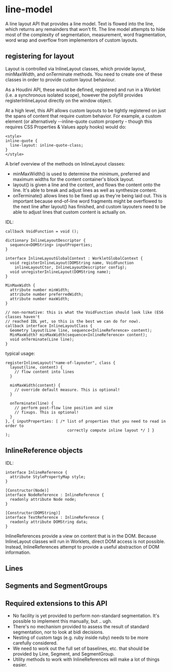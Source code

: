 # line-model

A line layout API that provides a line model. Text is flowed into the line, which returns any remainders that won't fit.
The line model attempts to hide most of the complexity of segmentation, measurement, word fragmentation, word wrap and overflow
from implementors of custom layouts.

## registering for layout

Layout is controlled via InlineLayout classes, which provide layout, minMaxWidth, and onTerminate methods. You need to 
create one of these classes in order to provide custom layout behaviour.

As a Houdini API, these would be defined, registered and run in a Worklet (i.e. a synchronous isolated scope), however
the polyfill provides registerInlineLayout directly on the window object.

At a high level, this API allows custom layouts to be tightly registered on just the spans of content that require custom
behavior. For example, a custom <inline-quote> element (or alternatively --inline-quote custom property - though this
requires CSS Properties & Values apply hooks) would do:

```
<style>
inline-quote {
  line-layout: inline-quote-class;
}
</style>
```

A brief overview of the methods on InlineLayout classes:
*   minMaxWidth() is used to determine the minimum, preferred and maximum widths for the content container's block layout.
*   layout() is given a line and the content, and flows the content onto the line. It's able to break and adjust lines as
    well as synthesize content.
*   onTerminate() allows lines to be fixed up as they're being laid out. This is important because end-of-line word fragments 
    might be overflowed to the next line after layout() has finished, and custom layouters need to be able to adjust lines that
    custom content is actually on.

IDL:
```
callback VoidFunction = void ();

dictionary InlineLayoutDescriptor {
  sequence<DOMString> inputProperties;
}

interface InlineLayoutGlobalContext : WorkletGlobalContext {
  void registerInlineLayout(DOMString name, VoidFunction 
    inlineLayoutCtor, InlineLayoutDescriptor config);
  void unregisterInlineLayout(DOMString name);
}

MinMaxWidth {
  attribute number minWidth;
  attribute number preferredWidth;
  attribute number maxWidth;
}

// non-normative: this is what the VoidFunction should look like (ES6 classes haven't
// reached IDL yet, so this is the best we can do for now).
callback interface InlineLayoutClass {
  Geometry layout(Line line, sequence<InlineReference> content);
  MinMaxWidth? minMaxWidth(sequence<InlineReference> content);
  void onTerminate(Line line);
}
```

typical usage:
```
registerInlineLayout("name-of-layouter", class {
  layout(line, content) {
    // flow content into lines
  }
  
  minMaxWidth(content) {
    // override default measure. This is optional!
  }
  
  onTerminate(line) {
    // perform post-flow line position and size
    // fixups. This is optional!
  }
}, { inputProperties: [ /* list of properties that you need to read in order to
                           correctly compute inline layout */ ] }
);
```
## InlineReference objects

IDL:
```
interface InlineReference {
  attribute StylePropertyMap style;
}

[Constructor(Node)]
interface NodeReference : InlineReference {
  readonly attribute Node node;
}

[Constructor(DOMString)]
interface TextReference : InlineReference {
  readonly attribute DOMString data;
}
```

InlineReferences provide a view on content that is in the DOM. Because InlineLayout classes will run in Worklets,
direct DOM access is not possible. Instead, InlineReferences attempt to provide a useful abstraction of DOM 
information.

## Lines

## Segments and SegmentGroups

## Required extensions to this API

* No facility is yet provided to perform non-standard segmentation. It's possible to implement this manually, but .. ugh.
* There's no mechanism provided to assess the result of standard segmentation, nor to look at bidi decisions.
* Nesting of custom tags (e.g. ruby inside ruby) needs to be more carefully considered.
* We need to work out the full set of baselines, etc. that should be provided by Line, Segment, and SegmentGroup.
* Utility methods to work with InlineReferences will make a lot of things easier.
  

